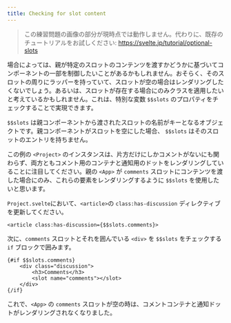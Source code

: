 ```yaml
---
title: Checking for slot content
---
```


> この練習問題の画像の部分が現時点では動作しません。代わりに、既存のチュートリアルをお試しください: https://svelte.jp/tutorial/optional-slots

場合によっては、親が特定のスロットのコンテンツを渡すかどうかに基づいてコンポーネントの一部を制御したいことがあるかもしれません。おそらく、そのスロットの周りにラッパーを持っていて、スロットが空の場合はレンダリングしたくないでしょう。あるいは、スロットが存在する場合にのみクラスを適用したいと考えているかもしれません。これは、特別な変数 `$$slots` のプロパティをチェックすることで実現できます。

`$$slots` は親コンポーネントから渡されたスロットの名前がキーとなるオブジェクトです。親コンポーネントがスロットを空にした場合、 `$$slots` はそのスロットのエントリを持ちません。

この例の `<Project>` のインスタンスは、片方だけにしかコメントがないにも関わらず、両方ともコメント用のコンテナと通知用のドットをレンダリングしていることに注目してください。親の `<App>` が `comments` スロットにコンテンツを渡した場合にのみ、これらの要素をレンダリングするように `$$slots` を使用したいと思います。

`Project.svelte`において、`<article>`の `class:has-discussion` ディレクティブを更新してください。

```svelte
<article class:has-discussion={$$slots.comments}>
```

次に、`comments` スロットとそれを囲んでいる `<div>` を `$$slots` をチェックする `if` ブロックで囲みます。

```svelte
{#if $$slots.comments}
	<div class="discussion">
		<h3>Comments</h3>
		<slot name="comments"></slot>
	</div>
{/if}
```

これで、`<App>` の `comments` スロットが空の時は、コメントコンテナと通知ドットがレンダリングされなくなりました。
